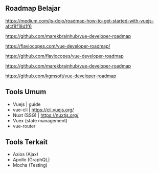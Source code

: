 ## Roadmap Belajar

https://medium.com/js-dojo/roadmap-how-to-get-started-with-vuejs-afcf8f18d1f6

https://github.com/marekbrainhub/vue-developer-roadmap

https://flaviocopes.com/vue-developer-roadmap/

https://github.com/flaviocopes/vue-developer-roadmap

https://github.com/marekbrainhub/vue-developer-roadmap

https://github.com/kgmsoft/vue-developer-roadmap

## Tools Umum

- Vuejs | guide
- vue-cli | https://cli.vuejs.org/
- Nuxt (SSG) | https://nuxtjs.org/
- Vuex (state management)
- vue-router

## Tools Terkait

- Axios (Ajax)
- Apollo (GraphQL)
- Mocha (Testing)
